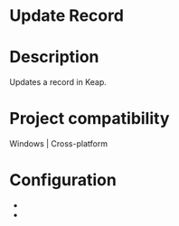 ﻿# Update Record

# Description

Updates a record in Keap.

# Project compatibility

Windows | Cross-platform

# Configuration

* 
*
